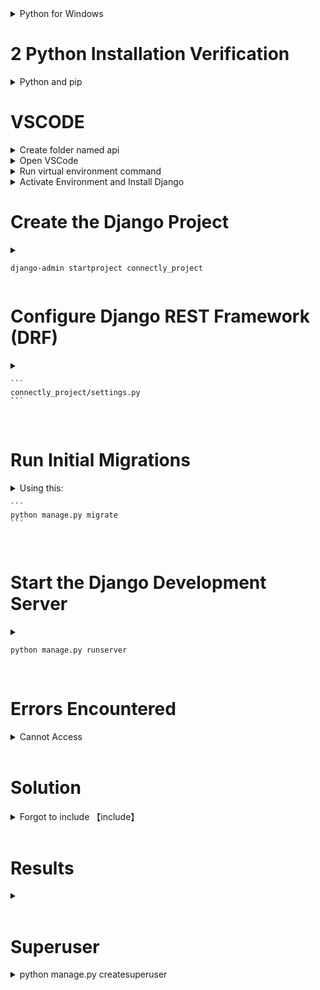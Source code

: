 
<details>

  <summary>Python for Windows</summary>

  ![image](https://github.com/user-attachments/assets/c25e4f63-1e66-42de-8749-1b800c3d6d3d)

  ![2025-01-20 03_07_43-Python 3 13 1 (64-bit) Setup](https://github.com/user-attachments/assets/604be899-802b-4ac2-83e6-044c0f415c2a)

  <details>
    <summary>
      <!DOCTYPE html>
      <html>
      <body>
        <h1><a href="https://docs.python.org/3.13/tutorial/index.html">Online Tutorial!</a></h1>
      </body>
      </html>
    </summary>

    ![image](https://github.com/user-attachments/assets/54f21836-9e8c-44d5-acf0-a4d3d5801bf8)
  </details>

  <details>
    <summary>
      <!DOCTYPE html>
      <html>
      <body>
        <h1><a href="https://docs.python.org/3.13/index.html">Documentation!</a></h1>
      </body>
      </html>
    </summary>

    ![image](https://github.com/user-attachments/assets/9c91f388-d1fe-4d3d-a520-83a30fbd74d0)
  </details>

</details>

# 2 Python Installation Verification 

<details>

  <summary>Python and pip</summary>

  <details>
    <summary>python --version</summary>
    ![image](https://github.com/user-attachments/assets/c3956807-e453-42da-b3e3-de9f805c4e72)
  </details>

  <details>
    <summary>pip --version</summary>
    ![image](https://github.com/user-attachments/assets/a8c857ac-1e20-421d-8133-72574241f3ab)
  </details>

</details>

# VSCODE

<details>
  <summary>Create folder named api</summary>
  ![image](https://github.com/user-attachments/assets/b1bb08e2-7446-481a-adfd-e8d7dbf8988f)
</details>

<details>
  <summary>Open VSCode</summary>
  ![image](https://github.com/user-attachments/assets/48dfef19-7b60-41e1-bddf-1ec333c8e0c7)
  ![image](https://github.com/user-attachments/assets/eafab471-a2c7-4cdc-9e47-baace1f98adf)
</details>

<details>
  <summary>Run virtual environment command</summary>
  ![image](https://github.com/user-attachments/assets/ffa7987c-0420-44bc-b8df-7a33dff52fdb)
  ![image](https://github.com/user-attachments/assets/0e723214-f767-48e5-833f-922abcafa109)
  ![image](https://github.com/user-attachments/assets/13f36f9e-3969-4070-9fff-7cea63cee69c)
</details>

<details>
  <summary>Activate Environment and Install Django</summary>
.\env\Scripts\Activate

![image](https://github.com/user-attachments/assets/cc273c3f-7a18-4b9b-aa3f-b6d3a0a7bfce)

(env) indicates that the virtual environment is active.

<details>
  <summary>Install Django</summary>

  ```
  pip install django
  ```

  ![image](https://github.com/user-attachments/assets/ffae73ef-ab67-4755-84c7-8e965bc7438f)
  ![image](https://github.com/user-attachments/assets/f68803a4-0a9f-4396-9634-fc2980e796fd)
</details>

<details>
  <summary>Verify Installation</summary>

  ```
  pip install djangorestframework
  ```

  ![image](https://github.com/user-attachments/assets/1add4981-2bfa-4adb-840e-1bce6d9103d8)

  ```
  pip install djangorestframework-simplejwt
  ```
  ```
  pip install django-cors-headers
  ```
  ![image](https://github.com/user-attachments/assets/7b3d2640-d31c-4df1-89b9-a5352ee617d9)


</details> 

</details>


# Create the Django Project

<details> <summary>

  ```
 django-admin startproject connectly_project

  ```

</summary>

![image](https://github.com/user-attachments/assets/9f34e2d7-9e4a-4ab1-a722-621072c46b7d)
<br>
![image](https://github.com/user-attachments/assets/15cbc84a-22c3-46d1-b7b8-955c5172bb0e)
<br>

![image](https://github.com/user-attachments/assets/1ff1e6f6-db06-4817-8586-b37d5c7b6ad6)

<br>
Move to newly created project folder


```
cd connectly_project

```
  
![image](https://github.com/user-attachments/assets/b49b9698-fcd2-413d-98ba-5ab0607c54bd)

</details>

# Configure Django REST Framework (DRF)

<details>

  <summary> 
 
    ```
    connectly_project/settings.py
    ```
  </summary>

  ![image](https://github.com/user-attachments/assets/e95b85ef-1f5e-4658-ac63-ded88e0f9b14)
<br>
  ![image](https://github.com/user-attachments/assets/3c25a16f-5fe1-479e-8379-71356272bdd8)
  
</details>

<br>


# Run Initial Migrations

<details>

  <summary> 
  Using this:

    ```
    python manage.py migrate
    ```
    
  </summary>

  ![image](https://github.com/user-attachments/assets/c9ba077b-069b-4937-a423-931e5d68b176)
  ![image](https://github.com/user-attachments/assets/255f2a39-7e60-47c9-b8af-cb8007f76e7c)


</details>

<br>



# Start the Django Development Server

<details>

  <summary> 
    
  ```
  python manage.py runserver
  ```
  </summary>

  
</details>

<br>


# Errors Encountered

<details>

  <summary> 
  Cannot Access
  </summary>

![image](https://github.com/user-attachments/assets/052c3507-15c9-4b28-bc15-b590672b9be0)

![image](https://github.com/user-attachments/assets/97bf7e43-45d6-417e-883c-b2667d31864a)

![image](https://github.com/user-attachments/assets/dc46810b-8bba-4bf4-8ff5-fe39868d12dc)

  
</details>

<br>


# Solution

<details>

  <summary> 
  Forgot to include 【include】
  </summary>

  ![image](https://github.com/user-attachments/assets/aeb2b78b-e034-4926-902e-a088497a5c1d)

  ![image](https://github.com/user-attachments/assets/2c75863d-5c8f-4316-9ef9-bb91669605dc)
<br>
<br>

Reactivated Environment 

【Open Terminal】>【Access API Folder】>【Activate: env\Scripts\activate.bat】>【Check if Django is Installed】>
【pip install django】<br> >【django-admin --version】>【Run server again: cd connectly_project
python manage.py runserver】 SUCCESS!
<br>

  ![image](https://github.com/user-attachments/assets/cc727c48-1310-4109-b4fe-e9a4939bdf6e)

![image](https://github.com/user-attachments/assets/d589d7d9-e205-4c33-863e-3bfb8315373e)

  ![image](https://github.com/user-attachments/assets/9de1b5af-60f6-4775-b2c1-0be735bd9104)


</details>

<br>


# Results

<details>

  <summary> 
  
  </summary>
  
![image](https://github.com/user-attachments/assets/3c056c03-de5a-498a-afa1-547b9a83e6c2)

  
</details>

<br>


# Superuser

<details>

  <summary> 
  python manage.py createsuperuser

  </summary>
  try again
  
![image](https://github.com/user-attachments/assets/d55ff690-ef87-4186-a203-9f468712c93b)

  ![image](https://github.com/user-attachments/assets/638a5d4d-7948-4849-939a-b9f4d84b268c)


![image](https://github.com/user-attachments/assets/ae896567-f49d-421c-a926-3e5ac4d30af4)
![image](https://github.com/user-attachments/assets/17d06d1e-8dcb-4361-bc81-73bcc7fb0485)

</details>

<br>
